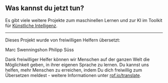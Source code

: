 ## Was kannst du jetzt tun?

Es gibt viele weitere Projekte zum maschinellen Lernen und zur KI im Toolkit für [Künstliche Intelligenz](https://projects.raspberrypi.org/de-DE/pathways/ai-toolkit).

***

Dieses Projekt wurde von freiwilligen Helfern übersetzt:

Marc Swenningshon
Philipp Süss

Dank freiwilliger Helfer können wir Menschen auf der ganzen Welt die Möglichkeit geben, in ihrer eigenen Sprache zu lernen. Du kannst uns helfen, mehr Menschen zu erreichen, indem Du dich freiwillig zum Übersetzen meldest - weitere Informationen unter [rpf.io/translate](https://rpf.io/translate).